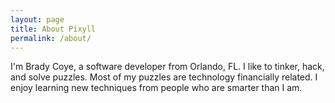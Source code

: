 ```yaml
---
layout: page
title: About Pixyll
permalink: /about/
---
```


I'm Brady Coye, a software developer from Orlando, FL. I like to tinker, hack, and solve puzzles. Most of my puzzles are technology financially related. I enjoy learning new techniques from people who are smarter than I am.
